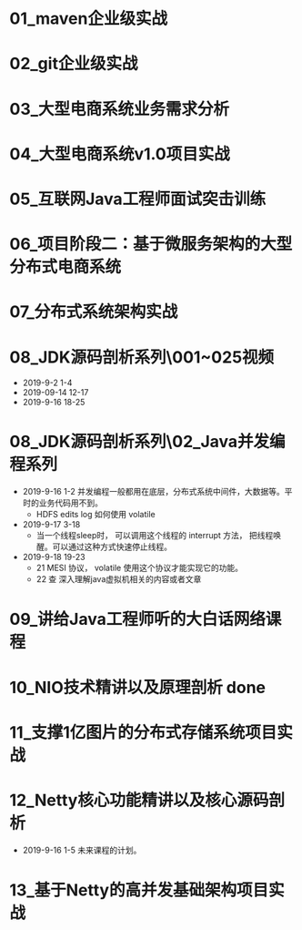 
# 01_maven企业级实战

# 02_git企业级实战

# 03_大型电商系统业务需求分析

# 04_大型电商系统v1.0项目实战

# 05_互联网Java工程师面试突击训练

# 06_项目阶段二：基于微服务架构的大型分布式电商系统

# 07_分布式系统架构实战

# 08_JDK源码剖析系列\001~025视频   
- 2019-9-2 1-4 
- 2019-09-14 12-17
- 2019-9-16 18-25

# 08_JDK源码剖析系列\02_Java并发编程系列
- 2019-9-16 1-2 并发编程一般都用在底层，分布式系统中间件，大数据等。平时的业务代码用不到。
  - HDFS edits log 如何使用 volatile
- 2019-9-17 3-18
  - 当一个线程sleep时， 可以调用这个线程的 interrupt 方法， 把线程唤醒。可以通过这种方式快速停止线程。
- 2019-9-18 19-23
  - 21 MESI 协议， volatile 使用这个协议才能实现它的功能。 
  - 22 查 深入理解java虚拟机相关的内容或者文章

# 09_讲给Java工程师听的大白话网络课程

# 10_NIO技术精讲以及原理剖析 done

# 11_支撑1亿图片的分布式存储系统项目实战

# 12_Netty核心功能精讲以及核心源码剖析
- 2019-9-16 1-5  未来课程的计划。   
# 13_基于Netty的高并发基础架构项目实战
